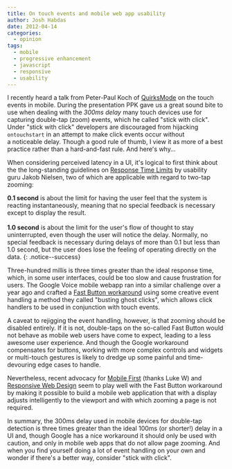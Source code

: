 ```yaml
---
title: On touch events and mobile web app usability
author: Josh Habdas
date: 2012-04-14
categories:
  - opinion
tags:
  - mobile
  - progressive enhancement
  - javascript
  - responsive
  - usability
---
```

I recently heard a talk from Peter-Paul Koch of [QuirksMode][1] on the touch events in mobile. During the presentation PPK gave us a great sound bite to use when dealing with the *300ms delay* many touch devices use for capturing double-tap (zoom) events, which he called "stick with click". Under "stick with click" developers are discouraged from hijacking `ontouchstart` in an attempt to make click events occur without a noticeable delay. Though a good rule of thumb, I view it as more of a best practice rather than a hard-and-fast rule. And here's why…

<!--more-->

When considering perceived latency in a UI, it's logical to first think about the the long-standing guidelines on [Response Time Limits][2] by usability guru Jakob Nielsen, two of which are applicable with regard to two-tap zooming:

**0.1 second** is about the limit for having the user feel that the system is reacting instantaneously, meaning that no special feedback is necessary except to display the result.
<br><br>
**1.0 second** is about the limit for the user's flow of thought to stay uninterrupted, even though the user will notice the delay. Normally, no special feedback is necessary during delays of more than 0.1 but less than 1.0 second, but the user does lose the feeling of operating directly on the data.
{: .notice--success}

Three-hundred millis is three times greater than the ideal response time, which, in some user interfaces, could be too slow and cause frustration for users. The Google Voice mobile webapp ran into a similar challenge over a year ago and crafted a [Fast Button workaround][3] using some creative event handling a method they called "busting ghost clicks", which allows click handlers to be used in conjunction with touch events.

A caveat to rejigging the event handling, however, is that zooming should be disabled entirely. If it is not, double-taps on the so-called Fast Button would not behave as mobile web users have come to expect, leading to a less awesome user experience. And though the Google workaround compensates for buttons, working with more complex controls and widgets or multi-touch gestures is likely to dredge up some painful and time-devouring edge cases to handle.

Nevertheless, recent advocacy for [Mobile First][4] (thanks Luke W) and [Responsive Web Design][5] seem to play well with the Fast Button workaround by making it possible to build a mobile web application that with a display adjusts intelligently to the viewport and with which zooming a page is not required.

In summary, the 300ms delay used in mobile devices for double-tap detection is three times greater than the ideal 100ms (or shorter!) delay in a UI and, though Google has a nice workaround it should only be used with caution, and only in mobile web apps that do not allow page zooming. And when you find yourself doing a lot of event handling on your own and wonder if there's a better way, consider "stick with click".

 [1]: http://quirksmode.org/
 [2]: http://www.useit.com/papers/responsetime.html
 [3]: http://code.google.com/mobile/articles/fast_buttons.html
 [4]: http://www.abookapart.com/products/mobile-first
 [5]: http://www.alistapart.com/articles/responsive-web-design/
